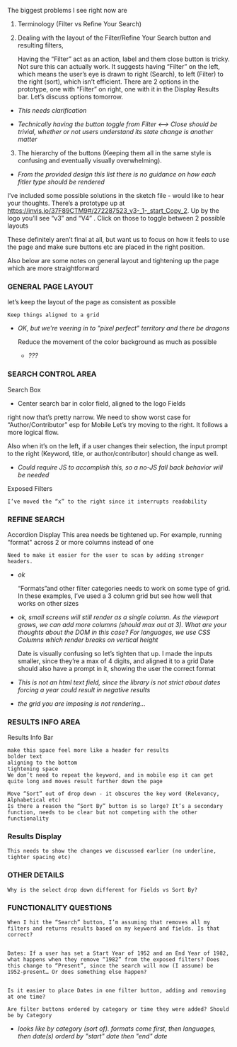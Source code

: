 The biggest problems I see right now are 
1) Terminology (Filter vs Refine Your Search) 


2) Dealing with the layout of the Filter/Refine Your Search button and resulting filters,

    Having the “Filter” act as an action, label and them close button is tricky. Not sure this can actually work. It suggests having “Filter” on the left, which means the user’s eye is drawn to right (Search), to left (Filter) to the right (sort), which isn’t efficient.
    There are 2 options in the prototype, one with “Filter” on right, one with it in the Display Results bar. Let’s discuss options tomorrow.

* _This needs clarification_    

* _Technically having the button toggle from Filter <--> Close should be trivial, whether or not users understand its state change is another matter_

3) The hierarchy of the buttons (Keeping them all in the same style is confusing and eventually visually overwhelming).

* _From the provided design this list there is no guidance on how each fitler type should be rendered_

I’ve included some possible solutions in the sketch file - would like to hear your thoughts.
There’s a prototype up at  https://invis.io/37F89CTM9#/272287523_v3-_1-_start_Copy_2. 
Up by the logo you’ll see “v3” and “V4” . Click on those to toggle between 2 possible layouts


These definitely aren’t final at all, but want us to focus on how it feels to use the page and make sure buttons etc are placed in the right position.


Also below are some notes on general layout and tightening up the page which are more straightforward


### GENERAL PAGE LAYOUT
let’s keep the layout of the page as consistent as possible

    Keep things aligned to a grid

 * _OK, but we're veering in to "pixel perfect" territory and there be dragons_
    


    Reduce the movement of the color background as much as possible
    
    * _???_





### SEARCH CONTROL AREA
Search Box
- Center search bar in color field, aligned to the logo
Fields

right now that’s pretty narrow. We need to show worst case for “Author/Contributor” esp for Mobile
Let’s try moving to the right. It follows a more logical flow. 

Also when it’s on the left, if a user changes their selection, the input prompt to the right (Keyword, title, or author/contributor) should change as well. 


* _Could require JS to accomplish this, so a no-JS fall back behavior will be needed_

Exposed Filters

    I’ve moved the “x” to the right since it interrupts readability


### REFINE SEARCH
Accordion Display
This area needs be tightened up. For example, running “format" across 2 or more columns instead of one

    Need to make it easier for the user to scan by adding stronger headers.

* _ok_

    “Formats”and other filter categories needs to work on some type of grid. In these examples, I’ve used a 3 column grid but see how well that works on other sizes

* _ok, small screens will still render as a single column. As the viewport grows, we can add more columns (should max out at 3). What are your thoughts about the DOM in this case? For languages, we use CSS Columns which render breaks on vertical height_

    Date is visually confusing so let’s tighten that up. I made the inputs smaller, since they’re a max of 4 digits, and aligned it to a grid
    Date should also have a prompt in it, showing the user the correct format


* _This is not an html text field, since the library is not strict about dates forcing a year could result in negative results_
* _the grid you are imposing is not rendering..._



### RESULTS INFO AREA
Results Info Bar

    make this space feel more like a header for results
    bolder text
    aligning to the bottom
    tightening space
    We don’t need to repeat the keyword, and in mobile esp it can get quite long and moves result further down the page

    Move “Sort” out of drop down - it obscures the key word (Relevancy, Alphabetical etc)
    Is there a reason the “Sort By” button is so large? It’s a secondary function, needs to be clear but not competing with the other functionality


### Results Display


    This needs to show the changes we discussed earlier (no underline, tighter spacing etc)


### OTHER DETAILS

    Why is the select drop down different for Fields vs Sort By?



### FUNCTIONALITY QUESTIONS

    When I hit the “Search” button, I’m assuming that removes all my filters and returns results based on my keyword and fields. Is that correct?


    Dates: If a user has set a Start Year of 1952 and an End Year of 1982, what happens when they remove “1982” from the exposed filters? Does this change to “Present”, since the search will now (I assume) be 1952-present… Or does something else happen?


    Is it easier to place Dates in one filter button, adding and removing at one time?

    Are filter buttons ordered by category or time they were added? Should be by Category

* _looks like by category (sort of). formats come first, then languages, then date(s) orderd by "start" date then "end" date_
